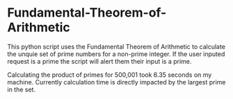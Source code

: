 # Fundamental-Theorem-of-Arithmetic
This python script uses the Fundamental Theorem of Arithmetic to calculate the unquie set of prime numbers for a non-prime integer. If the user inputed request is a prime the script will alert them their input is a prime.


Calculating the product of primes for 500,001 took 6.35 seconds on my machine. Currently 
calculation time is directly impacted by the largest prime in the set.